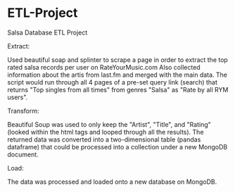 # ETL-Project

Salsa Database ETL Project

Extract:

Used beautiful soap and splinter to scrape a page in order to extract the top rated salsa records per user on RateYourMusic.com
Also collected information about the artis from last.fm and merged with the main data.
The script would run through all 4 pages of a pre-set query link (search) that returns "Top singles from all times" from genres "Salsa" as "Rate by all RYM users".

Transform:

Beautiful Soup was used to only keep the "Artist", "Title", and "Rating" (looked within the html tags and looped through all the results). The returned data was converted into a two-dimensional table (pandas dataframe) that could be processed into a collection under a new MongoDB document. 

Load:

The data was processed and loaded onto a new database on MongoDB.
